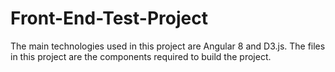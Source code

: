 # Front-End-Test-Project
The main technologies used in this project are Angular 8 and D3.js.
The files in this project are the components required to build the project.
